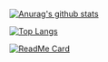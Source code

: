 [![Anurag's github stats](https://github-readme-stats.vercel.app/api?username=ytfsL&show_icons=true&theme=highcontrast)](https://github.com/anuraghazra/github-readme-stats)





[![Top Langs](https://github-readme-stats.vercel.app/api/top-langs/?username=ytfsL&layout=compact)](https://github.com/anuraghazra/github-readme-stats)




[![ReadMe Card](https://github-readme-stats.vercel.app/api/pin/?username=ytfsL&repo=learn-xc)](https://github.com/anuraghazra/github-readme-stats)
